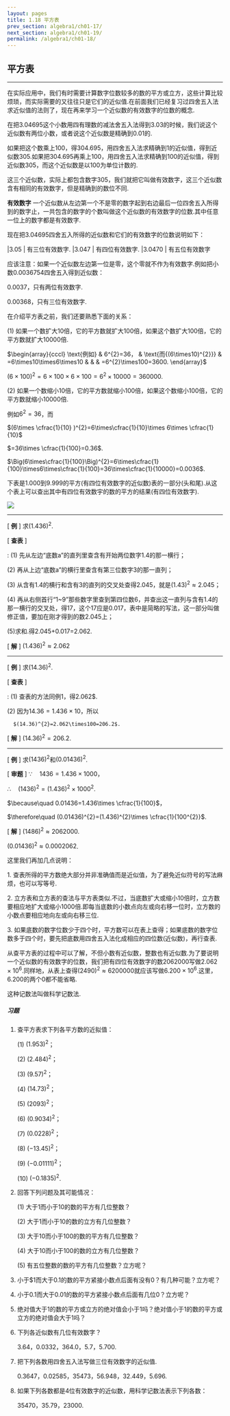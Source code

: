 ```yaml
---
layout: pages
title: 1.18 平方表
prev_section: algebra1/ch01-17/
next_section: algebra1/ch01-19/
permalink: /algebra1/ch01-18/
---
```


平方表
------

----

在实际应用中，我们有时需要计算数字位数较多的数的平方或立方，这些计算比较烦琐，而实际需要的又往往只是它们的近似值.在前面我们已经复习过四舍五入法求近似值的法则了，现在再来学习一个近似数的有效数字的位数的概念.

在把3.04695这个小数用四有理数的减法舍五入法得到3.03的时候，我们说这个近似数有两位小数，或者说这个近似数是精确到0.01的.

如果把这个数乘上100，得304.695，用四舍五入法求精确到1的近似值，得到近似数305.如果把304.695再乘上100，用四舍五入法求精确到100的近似值，得到近似数305，而这个近似数是以100为单位计数的.

这三个近似数，实际上都包含数字305，我们就把它叫做有效数字，这三个近似数含有相同的有效数字，但是精确到的数位不同.

**有效数字** 一个近似数从左边第一个不是零的数字起到右边最后一位四舍五入所得到的数字止，一共包含的数字的个数叫做这个近似数的有效数字的位数.其中任意一位上的数字都是有效数字.

现在把3.04695四舍五入所得的近似数和它们的有效数字的位数说明如下：

|3.05   | 有三位有效数字.
|3.047  | 有四位有效数字.
|3.0470 | 有五位有效数字

应该注意：如果一个近似数左边第一位是零，这个零就不作为有效数字.例如把小数0.0036754四舍五入得到近似数：

0.0037，只有两位有效数字.

0.00368，只有三位有效数字.

在介绍平方表之前，我们还要熟悉下面的关系：

(1) 如果一个数扩大10倍，它的平方数就扩大100倍，如果这个数扩大100倍，它的平方数就扩大10000倍.

$\begin{array}{cccl}
\text{例如} & 6^{2}=36， & \text{而{(6\times10)^{2}}} & =6\times10\times6\times10  
 &  &  & =6^{2}\times100=3600.
\end{array}$

$(6\times100)^{2}=6\times100\times6\times100=6^{2}\times10000=360000$.

(2) 如果一个数缩小$10$倍，它的平方数就缩小$100$倍，如果这个数缩小$100$倍，它的平方数就缩小$10000$倍.

例如$6^{2}=36$，而

$(6\times \cfrac{1}{10} )^{2}=6\times\cfrac{1}{10}\times 6\times \cfrac{1}{10}$

$=36\times \cfrac{1}{100}=0.36$.

$\Big(6\times\cfrac{1}{100}\Big)^{2}=6\times\cfrac{1}{100}\times6\times\cfrac{1}{100}=36\times\cfrac{1}{10000}=0.0036$.

下表是1.000到9.999的平方(有四位有效数字的近似数)表的一部分(头和尾).从这个表上可以查出其中有四位有效数宇的数的平方的结果(有四位有效数字).

![](../images/066.png)

----

[ **例** ] 求$(1.436)^{2}$.

[ **查表** ]

: (1) 先从左边“底数a”的直列里查含有开始两位数字1.4的那一横行；  

  (2) 再从上边“底数a”的横行里查含有第三位数字3的那一直列；  

  (3) 从含有1.4的横行和含有3的直列的交叉处查得2.045，就是$(1.43)^{2}\approx2.045$；  
  
  (4) 再从右侧首行“1~9”那些数字里查到第四位数6，并查出这一直列与含有1.4的那一横行的交叉处，得17，这个17应是0.017，表中是简略的写法，这一部分叫做修正值，要加在刚才得到的数2.045上；  

  (5)求和.得2.045+0.017=2.062.

[ **解** ] $(1.436)^{2}\approx2.062$


----

[ **例** ] 求$(14.36)^{2}$.

[ **查表** ]

: (1) 查表的方法同例1，得2.062$.  

  (2) 因为$14.36=1.436\times10$，所以

      $(14.36)^{2}=2.062\times100=206.2$.

[ **解** ] $(14.36)^{2}=206.2$.

----

[ **例** ] 求$(1436)^{2}$和$(0.01436)^{2}$.

[ **审题** ] $\because\quad 1436=1.436\times 1000$，  

$\therefore\quad (1436)^{2}=(1.436)^{2}\times 1000^{2}$.  

$\because\quad 0.01436=1.436\times \cfrac{1}{100}$，  

$\therefore\quad (0.01436)^{2}=(1.436)^{2}\times \cfrac{1}{100^{2}}$.

[ **解** ] $(1486)^{2}\approx2062000$.  

$(0.01436)^{2}\approx0.0002062$.

这里我们再加几点说明：

1. 查表所得的平方数绝大部分并非准确值而是近似值，为了避免近似符号的写法麻烦，也可以写等号.

2. 立方表和立方表的查法与平方表类似.不过，当底数扩大或缩小$10$倍时，立方数要相应地扩大或缩小1000倍.即每当底数的小数点向左或向右移一位时，立方数的小数点要相应地向左或向右移三位.

3. 如果底数的数字位数少于四个时，平方数可以在表上查得；如果底数的数字位数多于四个时，要先把底数用四舍五入法化成相应的四位数(近似数)，再行查表.

从查平方表的过程中可以了解，不但小数有近似数，整数也有近似数.为了要说明一个近似数的有效数字的位数，我们把有四位有效数字的数2062000写做$2.062\times10^{6}$.同样地，从表上查得$(2490)^{2}\approx6200000$就应该写做$6.200\times 10^{6}$.这里，6.200的两个0都不能省略.

这种记数法叫做科学记数法.

<div class="note">
<h5>习题</h5>
</div>

1.  查平方表求下列各平方数的近拟值：

    (1)  $(1.953)^{2}$；

    (2)  $(2.484)^{2}$；

    (3)  $(9.57)^{2}$；

    (4)  $(14.73)^{2}$；

    (5)  $(2093)^{2}$；

    (6)  $(0.9034)^{2}$；

    (7)  $(0.0228)^{2}$；

    (8)  $(-13.45)^{2}$；

    (9)  $(-0.01111)^{2}$；

    (10) $(-0.1835)^{2}$.

2.  回答下列问题及其可能情况：

    (1)  大于1而小于10的数的平方有几位整数？

    (2)  大于1而小于10的数的立方有几位整数？

    (3)  大于10而小于100的数的平方有几位整数？

    (4)  大于10而小于100的数的立方有几位整数？

    (5)  有五位整数的数的平方有几位整数？立方呢？

3.  小于$1而大于0.1的数的平方紧接小数点后面有没有0？有几种可能？立方呢？

4.  小于0.1而大于0.01的数的平方紧接小数点后面有几位0？立方呢？

5.  绝对值大于1的数的平方或立方的绝对值会小于1吗？绝对值小于1的数的平方或立方的绝对值会大于1吗？

6.  下列各近似数有几位有效数字？
    
    3.64，0.0332，364.0，5.7，5.700.

7.  把下列各数用四舍五入法写做三位有效数字的近似值.
    
    0.3647，0.02585，35473，56.948，32.449，5.696.

8.  如果下列各数都是4位有效数字的近似数，用科学记数法表示下列各数：
    
    35470，35.79，23000.



